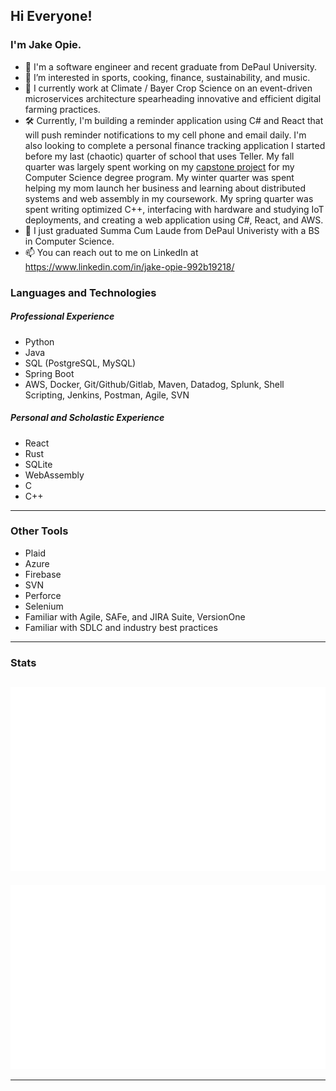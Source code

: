 ## Hi Everyone!
### I'm **Jake Opie**. 


- 👋 I'm a software engineer and recent graduate from DePaul University.
- 👀 I’m interested in sports, cooking, finance, sustainability, and music.
- 💼 I currently work at Climate / Bayer Crop Science on an event-driven microservices architecture spearheading innovative and efficient digital farming practices.
- 🛠️ Currently, I'm building a reminder application using C# and React that will push reminder notifications to my cell phone and email daily. I'm also looking to complete a personal finance tracking application I started before my last (chaotic) quarter of school that uses Teller. 
  My fall quarter was largely spent working on my [capstone project](https://github.com/Green-Goblins-CSC394/greenGroupEcommerce) for my Computer Science degree program.
  My winter quarter was spent helping my mom launch her business and learning about distributed systems and web assembly in my coursework.
  My spring quarter was spent writing optimized C++, interfacing with hardware and studying IoT deployments, and creating a web application using C#, React, and AWS.
- :closed_book: I just graduated Summa Cum Laude from DePaul Univeristy with a BS in Computer Science.
- 📫 You can reach out to me on LinkedIn at https://www.linkedin.com/in/jake-opie-992b19218/

### Languages and Technologies
##### Professional Experience
- Python
- Java
- SQL (PostgreSQL, MySQL)
- Spring Boot
- AWS, Docker, Git/Github/Gitlab, Maven, Datadog, Splunk, Shell Scripting, Jenkins, Postman, Agile, SVN

##### Personal and Scholastic Experience
- React
- Rust
- SQLite
- WebAssembly
- C
- C++
---
### Other Tools
- Plaid
- Azure
- Firebase
- SVN
- Perforce
- Selenium
- Familiar with Agile, SAFe, and JIRA Suite, VersionOne
- Familiar with SDLC and industry best practices
---
### Stats
![](https://github.com/jopieji/github-stats/blob/master/generated/overview.svg)
---
![](https://github.com/jopieji/github-stats/blob/master/generated/languages.svg)

---

